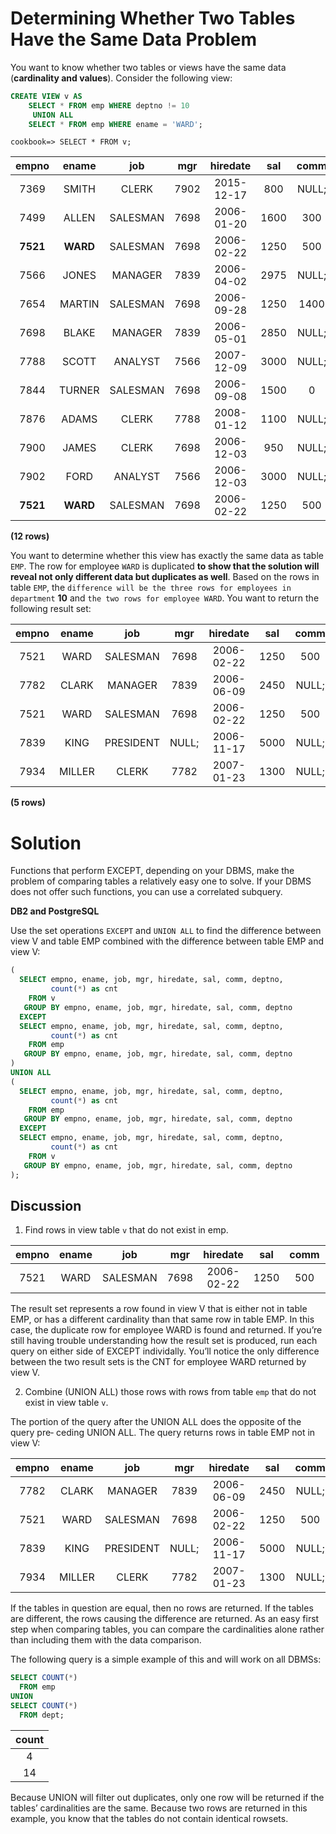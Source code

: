 # Determining Whether Two Tables Have the Same Data Problem

You want to know whether two tables or views have the same data (**cardinality and values**). Consider the following view:

```SQL
CREATE VIEW v AS
    SELECT * FROM emp WHERE deptno != 10
     UNION ALL
    SELECT * FROM emp WHERE ename = 'WARD';
```
```console
cookbook=> SELECT * FROM v;
```

| empno | ename  |   job    | mgr  |  hiredate  | sal  | comm  | deptno|
|:-----:|:-------:|:-------:|:-----:|:---------:|:----:|:------:|:----:|
|  7369 | SMITH  | CLERK    | 7902 | 2015-12-17 |  800 | NULL; |     20|
|  7499 | ALLEN  | SALESMAN | 7698 | 2006-01-20 | 1600 |   300 |     30|
|  **7521** | **WARD**   | SALESMAN | 7698 | 2006-02-22 | 1250 |   500 |     30|
|  7566 | JONES  | MANAGER  | 7839 | 2006-04-02 | 2975 | NULL; |     20|
|  7654 | MARTIN | SALESMAN | 7698 | 2006-09-28 | 1250 |  1400 |     30|
|  7698 | BLAKE  | MANAGER  | 7839 | 2006-05-01 | 2850 | NULL; |     30|
|  7788 | SCOTT  | ANALYST  | 7566 | 2007-12-09 | 3000 | NULL; |     20|
|  7844 | TURNER | SALESMAN | 7698 | 2006-09-08 | 1500 |     0 |     30|
|  7876 | ADAMS  | CLERK    | 7788 | 2008-01-12 | 1100 | NULL; |     20|
|  7900 | JAMES  | CLERK    | 7698 | 2006-12-03 |  950 | NULL; |     30|
|  7902 | FORD   | ANALYST  | 7566 | 2006-12-03 | 3000 | NULL; |     20|
|  **7521** | **WARD**   | SALESMAN | 7698 | 2006-02-22 | 1250 |   500 |     30|

**(12 rows)**

You want to determine whether this view has exactly the same data as table `EMP`. The row for employee `WARD` is duplicated **to show that the solution will reveal not only different data but duplicates as well**. Based on the rows in table `EMP`, the `difference will be the three rows for employees in department` **10** and `the two rows for employee WARD`. You want to return the following result set:

|empno | ename  |    job    |  mgr  |  hiredate  | sal  | comm  | deptno | cnt|
|:----:|:------:|:---------:|:-----:|:----------:|:----:|:-----:|:------:|:--:|
| 7521 | WARD   | SALESMAN  |  7698 | 2006-02-22 | 1250 |   500 |     30 |   2|
| 7782 | CLARK  | MANAGER   |  7839 | 2006-06-09 | 2450 | NULL; |     10 |   1|
| 7521 | WARD   | SALESMAN  |  7698 | 2006-02-22 | 1250 |   500 |     30 |   1|
| 7839 | KING   | PRESIDENT | NULL; | 2006-11-17 | 5000 | NULL; |     10 |   1|
| 7934 | MILLER | CLERK     |  7782 | 2007-01-23 | 1300 | NULL; |     10 |   1|

**(5 rows)**

# Solution

Functions that perform EXCEPT, depending on your DBMS, make the problem of comparing tables a relatively easy one to solve. If your DBMS does not offer such functions, you can use a correlated subquery.

**DB2 and PostgreSQL**

Use the set operations `EXCEPT` and `UNION ALL` to find the difference between view V and table EMP combined with the difference between table EMP and view V:

```SQL
(
  SELECT empno, ename, job, mgr, hiredate, sal, comm, deptno,
         count(*) as cnt
    FROM v
   GROUP BY empno, ename, job, mgr, hiredate, sal, comm, deptno
  EXCEPT
  SELECT empno, ename, job, mgr, hiredate, sal, comm, deptno,
         count(*) as cnt
    FROM emp
   GROUP BY empno, ename, job, mgr, hiredate, sal, comm, deptno
)
UNION ALL
(
  SELECT empno, ename, job, mgr, hiredate, sal, comm, deptno,
         count(*) as cnt
    FROM emp
   GROUP BY empno, ename, job, mgr, hiredate, sal, comm, deptno
  EXCEPT
  SELECT empno, ename, job, mgr, hiredate, sal, comm, deptno,
         count(*) as cnt
    FROM v
   GROUP BY empno, ename, job, mgr, hiredate, sal, comm, deptno
);
```

## Discussion

1. Find rows in view table `v` that do not exist in  emp.

|empno | ename |   job    | mgr  |  hiredate  | sal  | comm | deptno | cnt|
|:----:|:-----:|:--------:|:----:|:----------:|:----:|:----:|:------:|:---:|
| 7521 | WARD  | SALESMAN | 7698 | 2006-02-22 | 1250 |  500 |     30 |   2|

The result set represents a row found in view V that is either not in table EMP, or has a different cardinality than that same row in table EMP. In this case, the duplicate row for employee WARD is found and returned. If you’re still having trouble understanding how the result set is produced, run each query on either side of EXCEPT individally. You’ll notice the only difference between the two result sets is the CNT for employee WARD returned by view V.

2. Combine (UNION ALL) those rows with rows from table `emp` that do not exist in view table `v`.

The portion of the query after the UNION ALL does the opposite of the query pre‐ ceding UNION ALL. The query returns rows in table EMP not in view V:

|empno | ename  |    job    |  mgr  |  hiredate  | sal  | comm  | deptno | cnt|
|:----:|:------:|:---------:|:-----:|:----------:|:----:|:-----:|:------:|:--:|
| 7782 | CLARK  | MANAGER   |  7839 | 2006-06-09 | 2450 | NULL; |     10 |   1|
| 7521 | WARD   | SALESMAN  |  7698 | 2006-02-22 | 1250 |   500 |     30 |   1|
| 7839 | KING   | PRESIDENT | NULL; | 2006-11-17 | 5000 | NULL; |     10 |   1|
| 7934 | MILLER | CLERK     |  7782 | 2007-01-23 | 1300 | NULL; |     10 |   1|

If the tables in question are equal, then no rows are returned. If the tables are different, the rows causing the difference are returned. As an easy first step when comparing tables, you can compare the cardinalities alone rather than including them with the data comparison.

The following query is a simple example of this and will work on all DBMSs:

```SQL
SELECT COUNT(*)
  FROM emp
UNION
SELECT COUNT(*)
  FROM dept;
```

|count|
|:---:|
|    4|
|   14|

Because UNION will filter out duplicates, only one row will be returned if the tables’ cardinalities are the same. Because two rows are returned in this example, you know that the tables do not contain identical rowsets.
